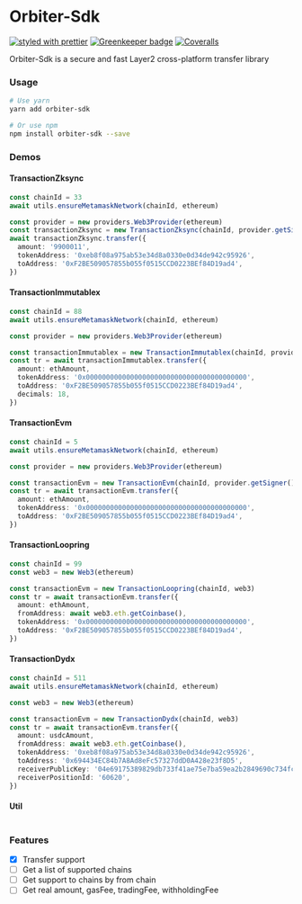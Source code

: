 # Orbiter-Sdk

[![styled with prettier](https://img.shields.io/badge/styled_with-prettier-ff69b4.svg)](https://github.com/prettier/prettier)
[![Greenkeeper badge](https://badges.greenkeeper.io/alexjoverm/typescript-library-starter.svg)](https://greenkeeper.io/)
[![Coveralls](https://img.shields.io/coveralls/alexjoverm/typescript-library-starter.svg)](https://github.com/linkdrone/orbiter-sdk)

Orbiter-Sdk is a secure and fast Layer2 cross-platform transfer library

### Usage

```bash
# Use yarn
yarn add orbiter-sdk

# Or use npm
npm install orbiter-sdk --save
```

### Demos

#### TransactionZksync

```TypeScript
const chainId = 33
await utils.ensureMetamaskNetwork(chainId, ethereum)

const provider = new providers.Web3Provider(ethereum)
const transactionZksync = new TransactionZksync(chainId, provider.getSigner())
await transactionZksync.transfer({
  amount: '9900011',
  tokenAddress: '0xeb8f08a975ab53e34d8a0330e0d34de942c95926',
  toAddress: '0xF2BE509057855b055f0515CCD0223BEf84D19ad4',
})
```

#### TransactionImmutablex

```TypeScript
const chainId = 88
await utils.ensureMetamaskNetwork(chainId, ethereum)

const provider = new providers.Web3Provider(ethereum)

const transactionImmutablex = new TransactionImmutablex(chainId, provider.getSigner())
const tr = await transactionImmutablex.transfer({
  amount: ethAmount,
  tokenAddress: '0x0000000000000000000000000000000000000000',
  toAddress: '0xF2BE509057855b055f0515CCD0223BEf84D19ad4',
  decimals: 18,
})
```

#### TransactionEvm

```TypeScript
const chainId = 5
await utils.ensureMetamaskNetwork(chainId, ethereum)

const provider = new providers.Web3Provider(ethereum)

const transactionEvm = new TransactionEvm(chainId, provider.getSigner())
const tr = await transactionEvm.transfer({
  amount: ethAmount,
  tokenAddress: '0x0000000000000000000000000000000000000000',
  toAddress: '0xF2BE509057855b055f0515CCD0223BEf84D19ad4',
})
```

#### TransactionLoopring

```TypeScript
const chainId = 99
const web3 = new Web3(ethereum)

const transactionEvm = new TransactionLoopring(chainId, web3)
const tr = await transactionEvm.transfer({
  amount: ethAmount,
  fromAddress: await web3.eth.getCoinbase(),
  tokenAddress: '0x0000000000000000000000000000000000000000',
  toAddress: '0xF2BE509057855b055f0515CCD0223BEf84D19ad4',
})
```

#### TransactionDydx

```TypeScript
const chainId = 511
await utils.ensureMetamaskNetwork(chainId, ethereum)

const web3 = new Web3(ethereum)

const transactionEvm = new TransactionDydx(chainId, web3)
const tr = await transactionEvm.transfer({
  amount: usdcAmount,
  fromAddress: await web3.eth.getCoinbase(),
  tokenAddress: '0xeb8f08a975ab53e34d8a0330e0d34de942c95926',
  toAddress: '0x694434EC84b7A8Ad8eFc57327ddD0A428e23f8D5',
  receiverPublicKey: '04e69175389829db733f41ae75e7ba59ea2b2849690c734fcd291c94d6ec6017',
  receiverPositionId: '60620',
})
```

#### Util

```TypeScript

```

### Features
- [x] Transfer support
- [ ] Get a list of supported chains
- [ ] Get support to chains by from chain
- [ ] Get real amount, gasFee, tradingFee, withholdingFee